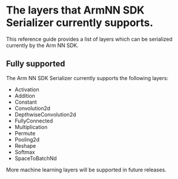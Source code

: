 # The layers that ArmNN SDK Serializer currently supports.

This reference guide provides a list of layers which can be serialized currently by the Arm NN SDK.

## Fully supported

The Arm NN SDK Serializer currently supports the following layers:

* Activation
* Addition
* Constant
* Convolution2d
* DepthwiseConvolution2d
* FullyConnected
* Multiplication
* Permute
* Pooling2d
* Reshape
* Softmax
* SpaceToBatchNd

More machine learning layers will be supported in future releases.
